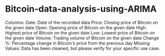 # Bitcoin-data-analysis-using-ARIMA

Columns:
Date: Date of the recorded data
Price: Closing price of Bitcoin on the given date
Open: Opening price of Bitcoin on the given date
High: Highest price of Bitcoin on the given date
Low: Lowest price of Bitcoin on the given date
Volume: Trading volume of Bitcoin on the given date
Change %: Percentage change in Bitcoin's price from the previous day
Missing Values: Data has been cleaned, but please verify for your specific use case.
